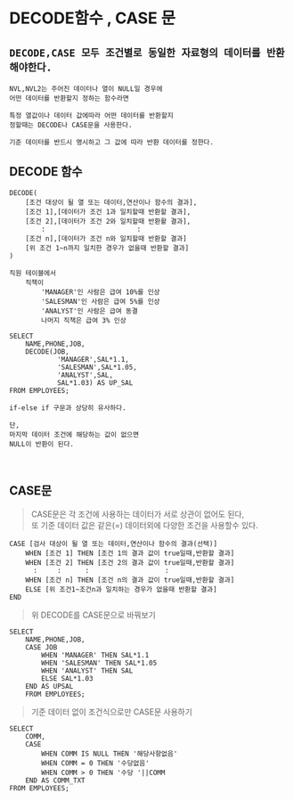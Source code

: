 # DECODE함수 , CASE 문

## `DECODE,CASE 모두 조건별로 동일한 자료형의 데이터를 반환해야한다.`

```
NVL,NVL2는 주어진 데이터나 열이 NULL일 경우에
어떤 데이터를 반환할지 정하는 함수라면

특정 열값이나 데이터 값에따라 어떤 데이터를 반환할지
정할때는 DECODE나 CASE문을 사용한다.

기준 데이터를 반드시 명시하고 그 값에 따라 반환 데이터를 정한다.
```

## DECODE 함수
```
DECODE(
    [조건 대상이 될 열 또는 데이터,연산이나 함수의 결과],
    [조건 1],[데이터가 조건 1과 일치할때 반환할 결과],
    [조건 2],[데이터가 조건 2와 일치할때 반환활 결과],
        :                       :
    [조건 n],[데이터가 조건 n와 일치할때 반환할 결과]
    [위 조건 1~n까지 일치한 경우가 없을때 반환할 결과]
)
```
```
직원 테이블에서 
    직책이
        'MANAGER'인 사람은 급여 10%를 인상
        'SALESMAN'인 사람은 급여 5%를 인상
        'ANALYST'인 사람은 급여 동결
        나머지 직책은 급여 3% 인상

SELECT
    NAME,PHONE,JOB,
    DECODE(JOB,
            'MANAGER',SAL*1.1,
            'SALESMAN',SAL*1.05,
            'ANALYST',SAL,
            SAL*1.03) AS UP_SAL
FROM EMPLOYEES;

if-else if 구문과 상당히 유사하다.

단,
마지막 데이터 조건에 해당하는 값이 없으면
NULL이 반환이 된다.
```

<br>
 
## CASE문
> CASE문은 각 조건에 사용하는 데이터가 서로 상관이 없어도 된다,   
> 또 기준 데이터 값은 같은(=) 데이터외에 다양한 조건을 사용할수 있다.   

```
CASE [검사 대상이 될 열 또는 데이터,연산이나 함수의 결과(선택)]
    WHEN [조건 1] THEN [조건 1의 결과 값이 true일때,반환할 결과]
    WHEN [조건 2] THEN [조건 2의 결과 값이 true일때,반환할 결과]
      :     :      :                   :
    WHEN [조건 n] THEN [조건 n의 결과 값이 true일때,반환할 결과]
    ELSE [위 조건1~조건n과 일치하는 경우가 없을때 반환할 결과]
END

```
> 위 DECODE를 CASE문으로 바꿔보기
```
SELECT
    NAME,PHONE,JOB,
    CASE JOB
        WHEN 'MANAGER' THEN SAL*1.1
        WHEN 'SALESMAN' THEN SAL*1.05
        WHEN 'ANALYST' THEN SAL
        ELSE SAL*1.03
    END AS UPSAL
    FROM EMPLOYEES;
```
> 기준 데이터 없이 조건식으로만 CASE문 사용하기
```
SELECT 
    COMM,
    CASE
        WHEN COMM IS NULL THEN '해당사항없음'
        WHEN COMM = 0 THEN '수당없음'
        WHEN COMM > 0 THEN '수당 '||COMM
    END AS COMM_TXT
FROM EMPLOYEES;
```
